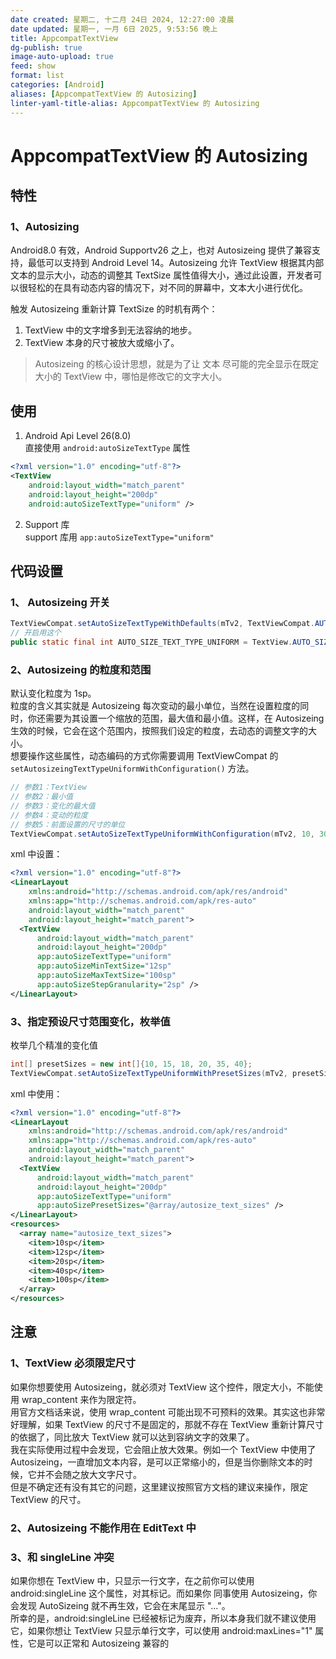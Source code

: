 ```yaml
---
date created: 星期二, 十二月 24日 2024, 12:27:00 凌晨
date updated: 星期一, 一月 6日 2025, 9:53:56 晚上
title: AppcompatTextView
dg-publish: true
image-auto-upload: true
feed: show
format: list
categories: [Android]
aliases: [AppcompatTextView 的 Autosizing]
linter-yaml-title-alias: AppcompatTextView 的 Autosizing
---
```


# AppcompatTextView 的 Autosizing

## 特性

### 1、Autosizing

Android8.0 有效，Android Supportv26 之上，也对 Autosizeing 提供了兼容支持，最低可以支持到 Android Level 14。Autosizeing 允许 TextView 根据其内部文本的显示大小，动态的调整其 TextSize 属性值得大小，通过此设置，开发者可以很轻松的在具有动态内容的情况下，对不同的屏幕中，文本大小进行优化。

触发 Autosizeing 重新计算 TextSize 的时机有两个：

1. TextView 中的文字增多到无法容纳的地步。
2. TextView 本身的尺寸被放大或缩小了。

> Autosizeing 的核心设计思想，就是为了让 文本 尽可能的完全显示在既定大小的 TextView 中，哪怕是修改它的文字大小。

## 使用

1. Android Api Level 26(8.0)<br />直接使用 `android:autoSizeTextType` 属性

```xml
<?xml version="1.0" encoding="utf-8"?>
<TextView
    android:layout_width="match_parent"
    android:layout_height="200dp"
    android:autoSizeTextType="uniform" />
```

2. Support 库<br />support 库用 `app:autoSizeTextType="uniform"`

## 代码设置

### 1、 Autosizeing 开关

```java
TextViewCompat.setAutoSizeTextTypeWithDefaults(mTv2, TextViewCompat.AUTO_SIZE_TEXT_TYPE_NONE); // 关闭
// 开启用这个
public static final int AUTO_SIZE_TEXT_TYPE_UNIFORM = TextView.AUTO_SIZE_TEXT_TYPE_UNIFORM;
```

### 2、Autosizeing 的粒度和范围

默认变化粒度为 1sp。<br />粒度的含义其实就是 Autosizeing 每次变动的最小单位，当然在设置粒度的同时，你还需要为其设置一个缩放的范围，最大值和最小值。这样，在 Autosizeing 生效的时候，它会在这个范围内，按照我们设定的粒度，去动态的调整文字的大小。<br />想要操作这些属性，动态编码的方式你需要调用 TextViewCompat 的 `setAutosizeingTextTypeUniformWithConfiguration()` 方法。

```java
// 参数1：TextView
// 参数2：最小值
// 参数3：变化的最大值
// 参数4：变动的粒度
// 参数5：前面设置的尺寸的单位
TextViewCompat.setAutoSizeTextTypeUniformWithConfiguration(mTv2, 10, 30, 5, TypedValue.COMPLEX_UNIT_SP);
```

xml 中设置：

```xml
<?xml version="1.0" encoding="utf-8"?>
<LinearLayout
    xmlns:android="http://schemas.android.com/apk/res/android"
    xmlns:app="http://schemas.android.com/apk/res-auto"
    android:layout_width="match_parent"
    android:layout_height="match_parent">
  <TextView
      android:layout_width="match_parent"
      android:layout_height="200dp"
      app:autoSizeTextType="uniform"
      app:autoSizeMinTextSize="12sp"
      app:autoSizeMaxTextSize="100sp"
      app:autoSizeStepGranularity="2sp" />
</LinearLayout>
```

### 3、指定预设尺寸范围变化，枚举值

枚举几个精准的变化值

```java
int[] presetSizes = new int[]{10, 15, 18, 20, 35, 40};
TextViewCompat.setAutoSizeTextTypeUniformWithPresetSizes(mTv2, presetSizes, TypedValue.COMPLEX_UNIT_SP);
```

xml 中使用：

```xml
<?xml version="1.0" encoding="utf-8"?>
<LinearLayout
    xmlns:android="http://schemas.android.com/apk/res/android"
    xmlns:app="http://schemas.android.com/apk/res-auto"
    android:layout_width="match_parent"
    android:layout_height="match_parent">
  <TextView
      android:layout_width="match_parent"
      android:layout_height="200dp"
      app:autoSizeTextType="uniform"
      app:autoSizePresetSizes="@array/autosize_text_sizes" />
</LinearLayout>
<resources>
  <array name="autosize_text_sizes">
    <item>10sp</item>
    <item>12sp</item>
    <item>20sp</item>
    <item>40sp</item>
    <item>100sp</item>
  </array>
</resources>
```

## 注意

### 1、TextView 必须限定尺寸

如果你想要使用 Autosizeing，就必须对 TextView 这个控件，限定大小，不能使用 wrap_content 来作为限定符。<br />用官方文档话来说，使用 wrap_content 可能出现不可预料的效果。其实这也非常好理解，如果 TextView 的尺寸不是固定的，那就不存在 TextView 重新计算尺寸的依据了，同比放大 TextView 就可以达到容纳文字的效果了。<br />我在实际使用过程中会发现，它会阻止放大效果。例如一个 TextView 中使用了 Autosizeing，一直增加文本内容，是可以正常缩小的，但是当你删除文本的时候，它并不会随之放大文字尺寸。<br />但是不确定还有没有其它的问题，这里建议按照官方文档的建议来操作，限定 TextView 的尺寸。

### 2、Autosizeing 不能作用在 EditText 中

### 3、和 singleLine 冲突

如果你想在 TextView 中，只显示一行文字，在之前你可以使用 android:singleLine 这个属性，对其标记。而如果你 同事使用 Autosizeing，你会发现 AutoSizeing 就不再生效，它会在末尾显示 "…"。<br />所幸的是，android:singleLine 已经被标记为废弃，所以本身我们就不建议使用它，如果你想让 TextView 只显示单行文字，可以使用 android:maxLines="1" 属性，它是可以正常和 Autosizeing 兼容的
